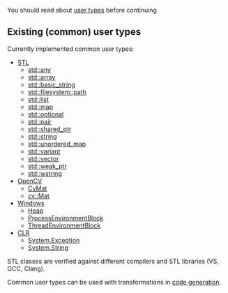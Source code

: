 You should read about [user types](UserTypes.md) before continuing

## Existing (common) user types
Currently implemented common user types:
* [STL](../Source/CsDebugScript.CommonUserTypes/NativeTypes/std)
  * [std::any](../Source/CsDebugScript.CommonUserTypes/NativeTypes/std/any.cs)
  * [std::array](../Source/CsDebugScript.CommonUserTypes/NativeTypes/std/array.cs)
  * [std::basic_string](../Source/CsDebugScript.CommonUserTypes/NativeTypes/std/basic_string.cs)
  * [std::filesystem::path](../Source/CsDebugScript.CommonUserTypes/NativeTypes/std/filesystem/path.cs)
  * [std::list](../Source/CsDebugScript.CommonUserTypes/NativeTypes/std/list.cs)
  * [std::map](../Source/CsDebugScript.CommonUserTypes/NativeTypes/std/map.cs)
  * [std::optional](../Source/CsDebugScript.CommonUserTypes/NativeTypes/std/optional.cs)
  * [std::pair](../Source/CsDebugScript.CommonUserTypes/NativeTypes/std/pair.cs)
  * [std::shared_ptr](../Source/CsDebugScript.CommonUserTypes/NativeTypes/std/shared_ptr.cs)
  * [std::string](../Source/CsDebugScript.CommonUserTypes/NativeTypes/std/string.cs)
  * [std::unordered_map](../Source/CsDebugScript.CommonUserTypes/NativeTypes/std/unordered_map.cs)
  * [std::variant](../Source/CsDebugScript.CommonUserTypes/NativeTypes/std/variant.cs)
  * [std::vector](../Source/CsDebugScript.CommonUserTypes/NativeTypes/std/vector.cs)
  * [std::weak_ptr](../Source/CsDebugScript.CommonUserTypes/NativeTypes/std/weak_ptr.cs)
  * [std::wstring](../Source/CsDebugScript.CommonUserTypes/NativeTypes/std/wstring.cs)
* [OpenCV](../Source/CsDebugScript.CommonUserTypes/NativeTypes/cv)
  * [CvMat](../Source/CsDebugScript.CommonUserTypes/NativeTypes/cv/CvMat.cs)
  * [cv::Mat](../Source/CsDebugScript.CommonUserTypes/NativeTypes/std/Mat.cs)
* [Windows](../Source/CsDebugScript.CommonUserTypes/NativeTypes/Windows)
  * [Heap](../Source/CsDebugScript.CommonUserTypes/NativeTypes/Windows/Heap.cs)
  * [ProcessEnvironmentBlock](../Source/CsDebugScript.CommonUserTypes/NativeTypes/Windows/ProcessEnvironmentBlock.cs)
  * [ThreadEnvironmentBlock](../Source/CsDebugScript.CommonUserTypes/NativeTypes/Windows/ThreadEnvironmentBlock.cs)
* [CLR](../Source/CsDebugScript.CommonUserTypes/CLR)
  * [System.Exception](../Source/CsDebugScript.CommonUserTypes/CLR/System/Exception.cs)
  * [System.String](../Source/CsDebugScript.CommonUserTypes/CLR/System/String.cs)

STL classes are verified against different compilers and STL libraries (VS, GCC, Clang).

Common user types can be used with transformations in [code generation](CodeGen.md).

